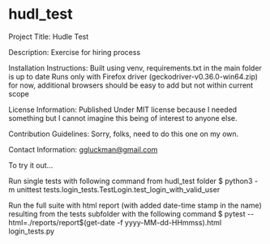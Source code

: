# hudl_test
Project Title: Hudle Test

Description: Exercise for hiring process

Installation Instructions: 
Built using venv, requirements.txt in the main folder is up to date
Runs only with Firefox driver (geckodriver-v0.36.0-win64.zip) for now, additional browsers should be easy to add but not within current scope

License Information: Published Under MIT license because I needed something but I cannot imagine this being of interest to anyone else.

Contribution Guidelines: Sorry, folks, need to do this one on my own.

Contact Information: ggluckman@gmail.com

To try it out...

Run single tests with following command from hudl_test folder
$   python3 -m unittest tests.login_tests.TestLogin.test_login_with_valid_user

Run the full suite with html report (with added date-time stamp in the name) resulting from the tests subfolder with the following command
$   pytest --html=./reports/report$(get-date -f yyyy-MM-dd-HHmmss).html login_tests.py